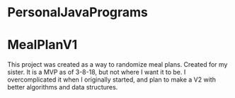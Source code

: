 # PersonalJavaPrograms

# MealPlanV1
This project was created as a way to randomize meal plans. Created for my sister.
It is a MVP as of 3-8-18, but not where I want it to be. I overcomplicated it when
I originally started, and plan to make a V2 with better algorithms and data structures.
